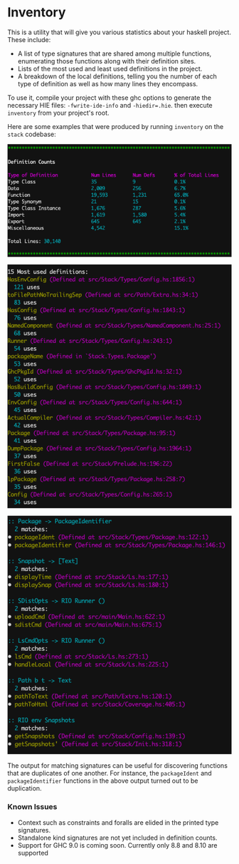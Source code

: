 # Inventory

This is a utility that will give you various statistics about your haskell
project. These include:

- A list of type signatures that are shared among multiple functions,
  enumerating those functions along with their definition sites.
- Lists of the most used and least used definitions in the project.
- A breakdown of the local definitions, telling you the number of each type of
  definition as well as how many lines they encompass.

To use it, compile your project with these ghc options to generate the
necessary HIE files: `-fwrite-ide-info` and `-hiedir=.hie`. then execute
`inventory` from your project's root.

Here are some examples that were produced by running `inventory` on the `stack`
codebase:

![Definiton Counts](images/defcounts.png)

![Most Used](images/mostused.png)

![Duplicate Signatures](images/dupesigs.png)

The output for matching signatures can be useful for discovering functions that
are duplicates of one another. For instance, the `packageIdent` and
`packageIdentifier` functions in the above output turned out to be duplication.

### Known Issues
- Context such as constraints and foralls are elided in the printed type
  signatures.
- Standalone kind signatures are not yet included in definition counts.
- Support for GHC 9.0 is coming soon. Currently only 8.8 and 8.10 are supported
